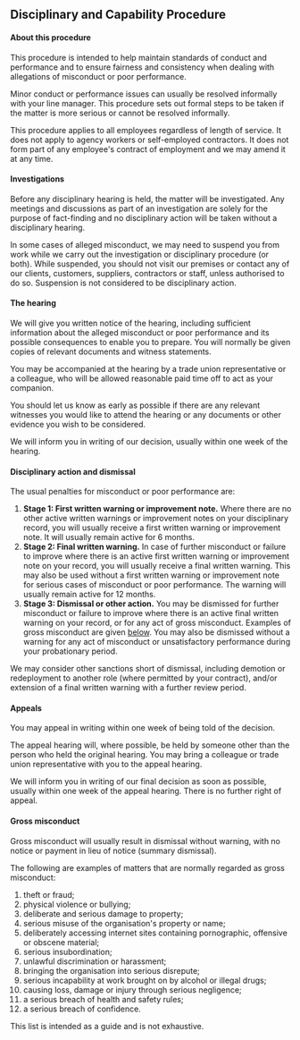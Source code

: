 ## Disciplinary and Capability Procedure

#### About this procedure

This procedure is intended to help maintain standards of conduct and performance and to ensure fairness and consistency when dealing with allegations of misconduct or poor performance.

Minor conduct or performance issues can usually be resolved informally with your line manager.  This procedure sets out formal steps to be taken if the matter is more serious or cannot be resolved informally.

This procedure applies to all employees regardless of length of service. It does not apply to agency workers or self-employed contractors. It does not form part of any employee&#39;s contract of employment and we may amend it at any time.

#### Investigations

Before any disciplinary hearing is held, the matter will be investigated. Any meetings and discussions as part of an investigation are solely for the purpose of fact-finding and no disciplinary action will be taken without a disciplinary hearing.

In some cases of alleged misconduct, we may need to suspend you from work while we carry out the investigation or disciplinary procedure (or both).  While suspended, you should not visit our premises or contact any of our clients, customers, suppliers, contractors or staff, unless authorised to do so.  Suspension is not considered to be disciplinary action.

#### The hearing

We will give you written notice of the hearing, including sufficient information about the alleged misconduct or poor performance and its possible consequences to enable you to prepare.  You will normally be given copies of relevant documents and witness statements.

You may be accompanied at the hearing by a trade union representative or a colleague, who will be allowed reasonable paid time off to act as your companion.

You should let us know as early as possible if there are any relevant witnesses you would like to attend the hearing or any documents or other evidence you wish to be considered.

We will inform you in writing of our decision, usually within one week of the hearing.

#### Disciplinary action and dismissal

The usual penalties for misconduct or poor performance are:

1. **Stage 1: First written warning or improvement note.**  Where there are no other active written warnings or improvement notes on your disciplinary record, you will usually receive a first written warning or improvement note. It will usually remain active for 6 months.
2. **Stage 2: Final written warning.**  In case of further misconduct or failure to improve where there is an active first written warning or improvement note on your record, you will usually receive a final written warning. This may also be used without a first written warning or improvement note for serious cases of misconduct or poor performance.  The warning will usually remain active for 12 months.
3. **Stage 3: Dismissal or other action.**  You may be dismissed for further misconduct or failure to improve where there is an active final written warning on your record, or for any act of gross misconduct.  Examples of gross misconduct are given [below](#gross-misconduct).  You may also be dismissed without a warning for any act of misconduct or unsatisfactory performance during your probationary period.

We may consider other sanctions short of dismissal, including demotion or redeployment to another role (where permitted by your contract), and/or extension of a final written warning with a further review period.

#### Appeals

You may appeal in writing within one week of being told of the decision.

The appeal hearing will, where possible, be held by someone other than the person who held the original hearing.  You may bring a colleague or trade union representative with you to the appeal hearing.

We will inform you in writing of our final decision as soon as possible, usually within one week of the appeal hearing.  There is no further right of appeal.

#### Gross misconduct

Gross misconduct will usually result in dismissal without warning, with no notice or payment in lieu of notice (summary dismissal).

The following are examples of matters that are normally regarded as gross misconduct:

1. theft or fraud;
2. physical violence or bullying;
3. deliberate and serious damage to property;
4. serious misuse of the organisation&#39;s property or name;
5. deliberately accessing internet sites containing pornographic, offensive or obscene material;
6. serious insubordination;
7. unlawful discrimination or harassment;
8. bringing the organisation into serious disrepute;
9. serious incapability at work brought on by alcohol or illegal drugs;
10. causing loss, damage or injury through serious negligence;
11. a serious breach of health and safety rules;
12. a serious breach of confidence.

This list is intended as a guide and is not exhaustive.
